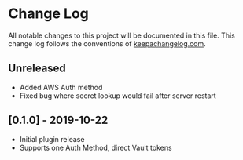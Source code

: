Change Log
==========

All notable changes to this project will be documented in this file. This change
log follows the conventions of [keepachangelog.com](http://keepachangelog.com/).


## Unreleased

- Added AWS Auth method
- Fixed bug where secret lookup would fail after server restart

## [0.1.0] - 2019-10-22
- Initial plugin release
- Supports one Auth Method, direct Vault tokens
